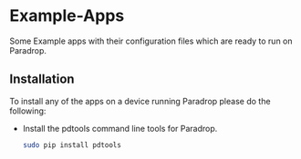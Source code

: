 # Example-Apps
Some Example apps with their configuration files which are ready to run on Paradrop.

## Installation
To install any of the apps on a device running Paradrop please do the following:
* Install the pdtools command line tools for Paradrop. 
  ```bash
  sudo pip install pdtools
  ```
